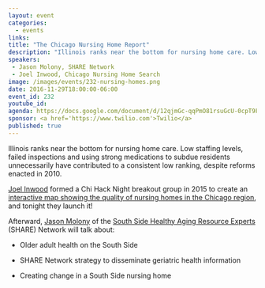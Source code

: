 ```yaml
---
layout: event
categories: 
  - events
links:
title: "The Chicago Nursing Home Report"
description: "Illinois ranks near the bottom for nursing home care. Low staffing levels, failed inspections and using strong medications to subdue residents unnecessarily have contributed to a consistent low ranking, despite reforms enacted in 2010. Joel Inwood formed a Chi Hack Night breakout group in 2015 to create an interactive map showing the quality of nursing homes in the Chicago region, and tonight they launch it!"
speakers:
 - Jason Molony, SHARE Network
 - Joel Inwood, Chicago Nursing Home Search
image: /images/events/232-nursing-homes.png
date: 2016-11-29T18:00:00-06:00
event_id: 232
youtube_id: 
agenda: https://docs.google.com/document/d/12qjmGc-qqPmO81rsuGcU-0cpT9FiSvm6z0XEcD6UdFE/edit#
sponsor: <a href='https://www.twilio.com'>Twilio</a>
published: true
---
```


Illinois ranks near the bottom for nursing home care. Low staffing levels, failed inspections and using strong medications to subdue residents unnecessarily have contributed to a consistent low ranking, despite reforms enacted in 2010. 

[Joel Inwood](https://twitter.com/joeldinwood) formed a Chi Hack Night breakout group in 2015 to create an [interactive map showing the quality of nursing homes in the Chicago region](http://chicagonursinghomesearch.com), and tonight they launch it!

Afterward, [Jason Molony](https://www.linkedin.com/in/jason-molony-b227047) of the [South Side Healthy Aging Resource Experts](http://sharenetworkchicago.org/) (SHARE) Network will talk about: 

* Older adult health on the South Side

* SHARE Network strategy to disseminate geriatric health information

* Creating change in a South Side nursing home